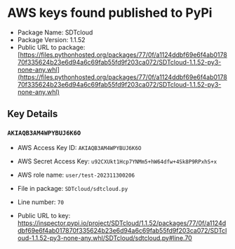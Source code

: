 # AWS keys found published to PyPi

* Package Name: SDTcloud
* Package Version: 1.1.52
* Public URL to package: [https://files.pythonhosted.org/packages/77/0f/a1124ddbf69e6f4ab017870f335624b23e6d94a6c69fab55fd9f203ca072/SDTcloud-1.1.52-py3-none-any.whl](https://files.pythonhosted.org/packages/77/0f/a1124ddbf69e6f4ab017870f335624b23e6d94a6c69fab55fd9f203ca072/SDTcloud-1.1.52-py3-none-any.whl)

## Key Details

### `AKIAQB3AM4WPYBUJ6K6O`

* AWS Access Key ID: `AKIAQB3AM4WPYBUJ6K6O`
* AWS Secret Access Key: `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` 
* AWS role name: `user/test-202311300206`
* File in package: `SDTcloud/sdtcloud.py`
* Line number: `70`

* Public URL to key: https://inspector.pypi.io/project/SDTcloud/1.1.52/packages/77/0f/a1124ddbf69e6f4ab017870f335624b23e6d94a6c69fab55fd9f203ca072/SDTcloud-1.1.52-py3-none-any.whl/SDTcloud/sdtcloud.py#line.70


